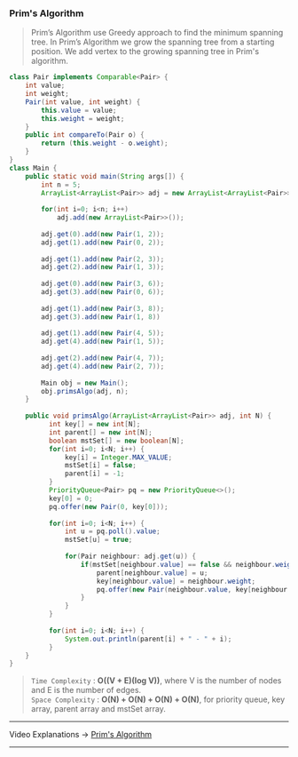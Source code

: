 ### Prim's Algorithm
> Prim’s Algorithm use Greedy approach to find the minimum spanning tree. In Prim’s Algorithm we grow the spanning tree from a starting position. 
> We add vertex to the growing spanning tree in Prim's algorithm.

```java
class Pair implements Comparable<Pair> {
    int value;
    int weight;
    Pair(int value, int weight) {
        this.value = value;
        this.weight = weight;
    }
    public int compareTo(Pair o) {
        return (this.weight - o.weight);
    }
}
class Main {
    public static void main(String args[]) {
        int n = 5;
        ArrayList<ArrayList<Pair>> adj = new ArrayList<ArrayList<Pair>>();
        
        for(int i=0; i<n; i++)
            adj.add(new ArrayList<Pair>>());
            
        adj.get(0).add(new Pair(1, 2));
        adj.get(1).add(new Pair(0, 2));
      
        adj.get(1).add(new Pair(2, 3));
        adj.get(2).add(new Pair(1, 3));
      
        adj.get(0).add(new Pair(3, 6));
        adj.get(3).add(new Pair(0, 6));
          
        adj.get(1).add(new Pair(3, 8));
        adj.get(3).add(new Pair(1, 8))
      
        adj.get(1).add(new Pair(4, 5));
        adj.get(4).add(new Pair(1, 5));
      
        adj.get(2).add(new Pair(4, 7));
        adj.get(4).add(new Pair(2, 7));
        
        Main obj = new Main();
        obj.primsAlgo(adj, n);
    }
  
    public void primsAlgo(ArrayList<ArrayList<Pair>> adj, int N) {
          int key[] = new int[N];
          int parent[] = new int[N];
          boolean mstSet[] = new boolean[N];
          for(int i=0; i<N; i++) {
              key[i] = Integer.MAX_VALUE;
              mstSet[i] = false;
              parent[i] = -1;
          }
          PriorityQueue<Pair> pq = new PriorityQueue<>();
          key[0] = 0;
          pq.offer(new Pair(0, key[0]));
          
          for(int i=0; i<N; i++) {
              int u = pq.poll().value;
              mstSet[u] = true;
              
              for(Pair neighbour: adj.get(u)) {
                  if(mstSet[neighbour.value] == false && neighbour.weight < key[neighbour.value]) {
                      parent[neighbour.value] = u;
                      key[neighbour.value] = neighbour.weight;
                      pq.offer(new Pair(neighbour.value, key[neighbour.value]));
                  }
              }
          }
          
          for(int i=0; i<N; i++) {
              System.out.println(parent[i] + " - " + i);
          }
    }
}
```
> `Time Complexity` : **O((V + E)(log V))**, where V is the number of nodes and E is the number of edges.   
> `Space Complexity` : **O(N) + O(N) + O(N) + O(N)**, for priority queue, key array, parent array and mstSet array.    
---
Video Explanations -> [Prim's Algorithm](https://www.youtube.com/watch?v=8KPEROaLK-0&list=PLgUwDviBIf0rGEWe64KWas0Nryn7SCRWw&index=22)  
<hr>
